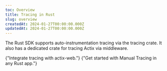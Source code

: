 ```yaml
---
toc: Overview
title: Tracing in Rust
slug: overview
createdAt: 2024-01-27T00:00:00.000Z
updatedAt: 2024-01-27T00:00:00.000Z
---
```


The Rust SDK supports auto-instrumentation tracing via the tracing crate. It also has a dedicated crate for tracing Actix via middleware.

<DocsCardGroup>
    <DocsCard title="actix-web Tracing" href="./2_actix.md">
        {"Integrate tracing with actix-web."}
    </DocsCard>
    <DocsCard title="Manual Tracing" href="./3_manual.md">
        {"Get started with Manual Tracing in any Rust app."}
    </DocsCard>
</DocsCardGroup>
